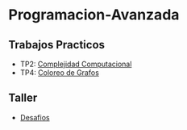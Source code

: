 # Programacion-Avanzada

## Trabajos Practicos
  - TP2: [Complejidad Computacional](https://github.com/FedeARomero/Programacion-Avanzada/tree/master/Trabajos%20Practicos/TP2)
  - TP4: [Coloreo de Grafos](https://github.com/FedeARomero/Programacion-Avanzada/tree/master/Trabajos%20Practicos/TP4)
## Taller
  - [Desafios](https://github.com/FedeARomero/Programacion-Avanzada/tree/master/Taller)
